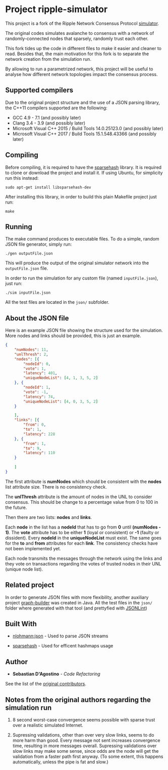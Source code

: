 # Project ripple-simulator

This project is a fork of the Ripple Network Consensus Protocol [simulator](https://github.com/ripple/simulator).

The original codes simulates avalanche to consensus with a network of randomly-connected
nodes that sparsely, randomly trust each other.

This fork tides up the code in different files to make it easier and cleaner to read.
Besides that, the main motivation for this fork is to separate the network creation from the simulation run.

By allowing to run a parametrized network, this project will be useful to analyse how different network topologies impact the consensus process.

## Supported compilers

Due to the original project structure and the use of a JSON parsing library, the C++11 compilers supported are the following:

- GCC 4.9 - 7.1 (and possibly later)
- Clang 3.4 - 3.9 (and possibly later)
- Microsoft Visual C++ 2015 / Build Tools 14.0.25123.0 (and possibly later)
- Microsoft Visual C++ 2017 / Build Tools 15.1.548.43366 (and possibly later)

## Compiling

Before compiling, it is required to have the [sparsehash](https://github.com/sparsehash/sparsehash) library. 
It is required to clone or download the project and install it. If using Ubuntu, for simplicity run this instead:

```
sudo apt-get install libsparsehash-dev
```

After installing this library, in order to build this plain Makefile project just run:

```
make
```

## Running

The make command produces to executable files. To do a simple, random JSON file generator, simply run:

```
./gen outputFile.json
```

This will produce the output of the original simulator network into the `outputFile.json` file.

In order to run the simulation for any custom file (named `inputFile.json`), just run:

```
./sim inputFile.json
```

All the test files are located in the `json/` subfolder.


## About the JSON file

Here is an example JSON file showing the structure used for the simulation. More nodes and links should be provided, this is just an example.

```json
{
	"numNodes": 11,
	"unlThresh": 2,
	"nodes": [{
		"nodeId": 0,
		"vote": 1,
		"latency": 401,
		"uniqueNodeList": [4, 1, 3, 5, 2]
	}, {
		"nodeId": 1,
		"vote": -1,
		"latency": 74,
		"uniqueNodeList": [4, 0, 3, 5, 2]
	} 

	],
	"links": [{
		"from": 0,
		"to": 1,
		"latency": 228
	}, {
		"from": 1,
		"to": 9,
		"latency": 110
	}
	
	]
}
```

The first attribute is **numNodes** which should be consistent with the **nodes** list attribute size. There is no consistency check.

The **unlThresh** attribute is the amount of nodes in the UNL to consider consensus. This should be change to a percentage value from 0 to 100 in the future.

Then there are two lists: **nodes** and **links**.

Each **node** in the list has a **nodeId** that has to go from **0** until **(numNodes - 1)**. The **vote** attribute has to be either **1** (loyal or consistent) or **-1** (faulty or dissident). Every **nodeId** in the **uniqueNodeList** must exist. The same goes for the **to** and **from** attributes for each **link**. The consistency checks have not been implemented yet.

Each node transmits the messages through the network using the links and they vote on transactions regarding the votes of trusted nodes in their UNL (unique node list).

## Related project

In order to generate JSON files with more flexibility, another auxiliary project [graph-builder](https://github.com/sebastiandagostino/graph-builder) was created in Java. All the test files in the `json/` folder where generated with that tool (and prettyfied with [JSONLint](https://jsonlint.com/))

## Built With

* [nlohmann:json](https://github.com/nlohmann/json) - Used to parse JSON streams

* [sparsehash](https://github.com/sparsehash/sparsehash) - Used for efficent hashmaps usage

## Author

* **Sebastian D'Agostino** - *Code Refactoring*

See the list of the [original contributors](https://github.com/ripple/simulator/graphs/contributors).

## Notes from the original authors regarding the simulation run

1) 8 second worst-case convergence seems possible with sparse trust over a
realistic simulated Internet.

2) Supressing validations, other than over very slow links, seems to do more
harm than good. Every message not sent increases convergence time, resulting
in more messages overall. Supressing validations over slow links may make
some sense, since odds are the node will get the validation from a faster
path first anyway. (To some extent, this happens automatically, unless the
pipe is fat and slow.)
